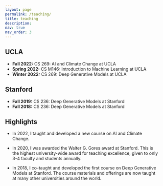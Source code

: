 ```yaml
---
layout: page
permalink: /teaching/
title: teaching
description: 
nav: true
nav_order: 3
---
```





## UCLA

* **Fall 2022:** CS 269: AI and Climate Change at UCLA
* **Spring 2022:** CS M146: Introduction to Machine Learning at UCLA
* **Winter 2022:** CS 269: Deep Generative Models at UCLA

## Stanford 

* **Fall 2019:** CS 236: Deep Generative Models at Stanford
* **Fall 2018:** CS 236: Deep Generative Models at Stanford


## Highlights

* In 2022, I taught and developed a new course on AI and Climate Change. 

* In 2020, I was awarded the Walter G. Gores award at Stanford. This is the highest university-wide award for teaching excellence, given to only 3-4 faculty and students annually.

* In 2018, I co-taught and developed the first course on Deep Generative Models at Stanford. The course materials and offerings are now taught at many other universities around the world.






